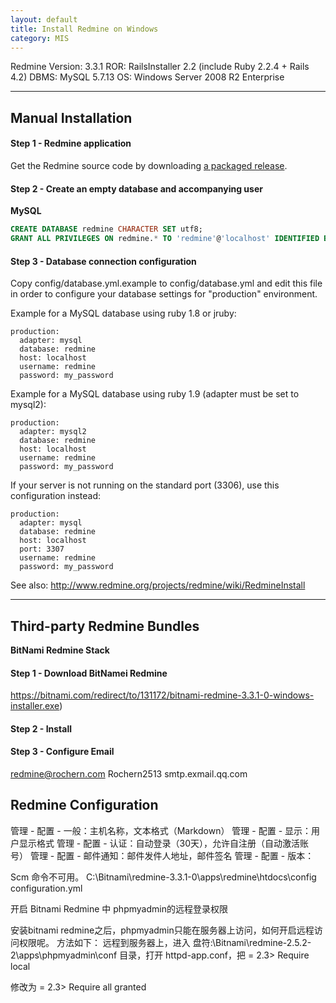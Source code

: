 ```yaml
---
layout: default
title: Install Redmine on Windows
category: MIS
---
```


Redmine Version: 3.3.1
ROR: RailsInstaller 2.2 (include Ruby 2.2.4 + Rails 4.2)
DBMS: MySQL 5.7.13
OS: Windows Server 2008 R2 Enterprise

---
##  Manual Installation

#### Step 1 - Redmine application
Get the Redmine source code by downloading [a packaged release](http://www.redmine.org/releases/redmine-3.3.1.zip).

#### Step 2 - Create an empty database and accompanying user
**MySQL**
```sql
CREATE DATABASE redmine CHARACTER SET utf8;
GRANT ALL PRIVILEGES ON redmine.* TO 'redmine'@'localhost' IDENTIFIED BY 'my_password';
```

#### Step 3 - Database connection configuration
Copy config/database.yml.example to config/database.yml and edit this file in order to configure your database settings for "production" environment.

Example for a MySQL database using ruby 1.8 or jruby:
```
production:
  adapter: mysql
  database: redmine
  host: localhost
  username: redmine
  password: my_password
```
Example for a MySQL database using ruby 1.9 (adapter must be set to mysql2):
```
production:
  adapter: mysql2
  database: redmine
  host: localhost
  username: redmine
  password: my_password
```
If your server is not running on the standard port (3306), use this configuration instead:
```
production:
  adapter: mysql
  database: redmine
  host: localhost
  port: 3307
  username: redmine
  password: my_password
```




See also: http://www.redmine.org/projects/redmine/wiki/RedmineInstall

---

## Third-party Redmine Bundles
**BitNami Redmine Stack**

#### Step 1 - Download BitNamei Redmine
https://bitnami.com/redirect/to/131172/bitnami-redmine-3.3.1-0-windows-installer.exe)


#### Step 2 - Install

#### Step 3 - Configure Email
redmine@rochern.com
Rochern2513
smtp.exmail.qq.com


## Redmine Configuration
管理 - 配置 - 一般：主机名称，文本格式（Markdown）
管理 - 配置 - 显示：用户显示格式
管理 - 配置 - 认证：自动登录（30天），允许自注册（自动激活账号）
管理 - 配置 - 邮件通知：邮件发件人地址，邮件签名
管理 - 配置 - 版本：

Scm 命令不可用。
C:\Bitnami\redmine-3.3.1-0\apps\redmine\htdocs\config
configuration.yml

 开启 Bitnami Redmine 中 phpmyadmin的远程登录权限
 
 安装bitnami redmine之后，phpmyadmin只能在服务器上访问，如何开启远程访问权限呢。
方法如下：
远程到服务器上，进入 
盘符:\Bitnami\redmine-2.5.2-2\apps\phpmyadmin\conf
目录，打开 httpd-app.conf，把
<IfVersion >= 2.3>
Require local

修改为
<IfVersion >= 2.3>
Require all granted
